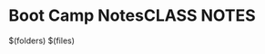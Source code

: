 # Boot Camp NotesCLASS NOTES

$(folders)
$(files)
<!--stackedit_data:
eyJoaXN0b3J5IjpbMTU5OTgyMTEwNiw1NTYyODYzNjksLTExMj
I4MzE4OThdfQ==
-->